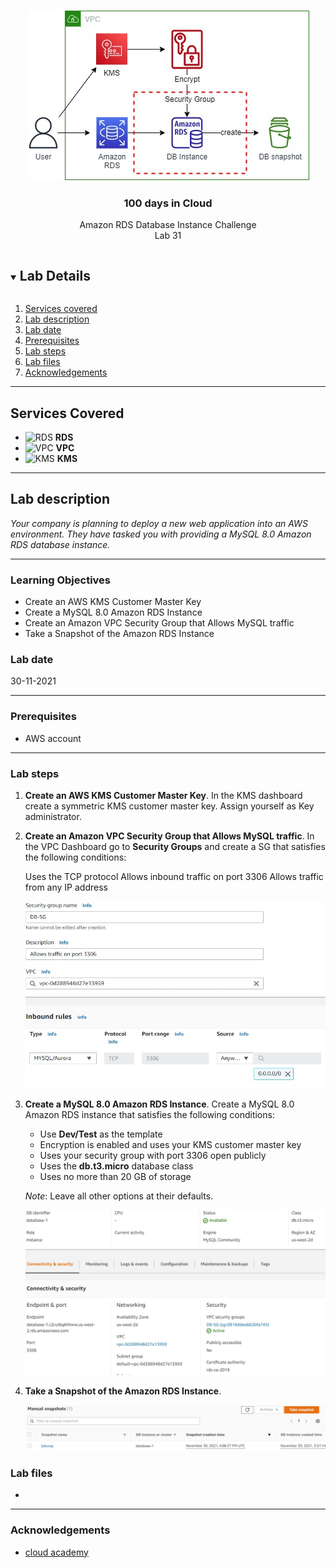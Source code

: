 

<br />

<p align="center">
  <a href="img/">
    <img src="img/lab31_diagram.jpg" alt="cloudofthings" width="451" height="272">
  </a>
  <h3 align="center">100 days in Cloud</h3>
<p align="center">
    Amazon RDS Database Instance Challenge
    <br />
    Lab 31
    <br/>
  </p>


</p>

<details open="open">
  <summary><h2 style="display: inline-block">Lab Details</h2></summary>
  <ol>
    <li><a href="#services-covered">Services covered</a>
    <li><a href="#lab-description">Lab description</a></li>
    </li>
    <li><a href="#lab-date">Lab date</a></li>
    <li><a href="#prerequisites">Prerequisites</a></li>    
    <li><a href="#lab-steps">Lab steps</a></li>
    <li><a href="#lab-files">Lab files</a></li>
    <li><a href="#acknowledgements">Acknowledgements</a></li>
  </ol>
</details>

---

## Services Covered
* ![RDS](https://github.com/CloudedThings/100-Days-in-Cloud/blob/main/images/RDS.jpg) **RDS**
* ![VPC](https://github.com/CloudedThings/100-Days-in-Cloud/blob/main/images/VPC.png) **VPC**
* ![KMS](https://github.com/CloudedThings/100-Days-in-Cloud/blob/main/images/KMS.png) **KMS**

---

## Lab description

*Your company is planning to deploy a new web application into an AWS environment. They have tasked you with providing a MySQL 8.0 Amazon RDS database instance.*

---

### Learning Objectives
* Create an AWS KMS Customer Master Key
* Create a MySQL 8.0 Amazon RDS Instance
* Create an Amazon VPC Security Group that Allows MySQL traffic
* Take a Snapshot of the Amazon RDS Instance

### Lab date
30-11-2021

---

### Prerequisites
* AWS account

---

### Lab steps
1. **Create an AWS KMS Customer Master Key**. In the KMS dashboard create a symmetric KMS customer master key. Assign yourself as Key administrator.

2. **Create an Amazon VPC Security Group that Allows MySQL traffic**. In the VPC Dashboard go to **Security Groups** and create a SG that satisfies the following conditions:

   Uses the TCP protocol
   Allows inbound traffic on port 3306
   Allows traffic from any IP address

   <img src="img/lab31_vpc_sg.jpg" alt="vpc-sg" style="zoom:80%;" />

3. **Create a MySQL 8.0 Amazon RDS Instance**. Create a MySQL 8.0 Amazon RDS instance that satisfies the following conditions:

   - Use **Dev/Test** as the template
   - Encryption is enabled and uses your KMS customer master key
   - Uses your security group with port 3306 open publicly
   - Uses the **db.t3.micro** database class
   - Uses no more than 20 GB of storage

   *Note*: Leave all other options at their defaults.

   <img src="img/lab31_db.jpg" alt="db" style="zoom:80%;" />

1. **Take a Snapshot of the Amazon RDS Instance**. 

   ![db-snapshot](img/lab31_db_snapshot.jpg)


### Lab files
* 
---

### Acknowledgements
* [cloud academy](https://cloudacademy.com/lab-challenge/create-amazon-rds-database-challenge/)

